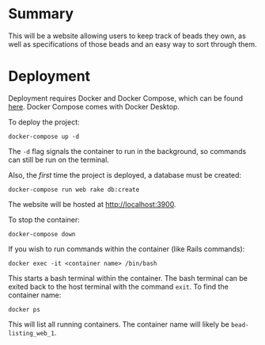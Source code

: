 # Summary
This will be a website allowing users to keep track of beads they own, as well as specifications of those beads and an easy way to sort through them.

# Deployment
Deployment requires Docker and Docker Compose, which can be found [here](https://www.docker.com/products/docker-desktop). Docker Compose comes with Docker Desktop.

To deploy the project:

```
docker-compose up -d
```

The `-d` flag signals the container to run in the background, so commands can still be run on the terminal.

Also, the _first_ time the project is deployed, a database must be created:

```
docker-compose run web rake db:create
```

The website will be hosted at [http://localhost:3900](http://localhost:3900).

To stop the container:
```
docker-compose down
```

If you wish to run commands within the container (like Rails commands):

```
docker exec -it <container name> /bin/bash
```
This starts a bash terminal within the container. The bash terminal can be exited back to the host terminal with the command `exit`. To find the container name:
```
docker ps
```
This will list all running containers. The container name will likely be `bead-listing_web_1`.
